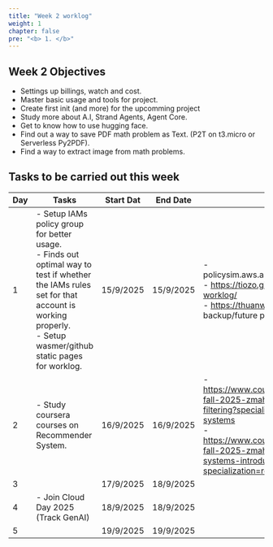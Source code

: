 ```yaml
---
title: "Week 2 worklog"
weight: 1
chapter: false
pre: "<b> 1. </b>"
---
```


## Week 2 Objectives

- Settings up billings, watch and cost.  
- Master basic usage and tools for project. 
- Create first init (and more) for the upcomming project
- Study more about A.I, Strand Agents, Agent Core.
- Get to know how to use hugging face. 
- Find out a way to save PDF math problem as Text. (P2T on t3.micro or Serverless Py2PDF).
- Find a way to extract image from math problems.

## Tasks to be carried out this week

| Day | Tasks                                                                                                                                                                                                 | Start Dat | End Date  | References                                                                                                                                                                                                                                                      |
|-----|-------------------------------------------------------------------------------------------------------------------------------------------------------------------------------------------------------|-----------|-----------|-----------------------------------------------------------------------------------------------------------------------------------------------------------------------------------------------------------------------------------------------------------------|
| 1   | - Setup IAMs policy group for better usage.<br>- Finds out optimal way to test if whether the IAMs rules set for that account is working properly.<br>- Setup wasmer/github static pages for worklog. | 15/9/2025 | 15/9/2025 | - policysim.aws.amazon.com/home/index.jsp<br>- https://tiozo.github.io/aws-fcj-tiozo-worklog/<br>- https://thuanworklog.wasmer.app/ (as backup/future project)                                                                                                  |
| 2   | - Study coursera courses on Recommender System.                                                                                                                                                       | 16/9/2025 | 16/9/2025 | - https://www.coursera.org/programs/fptu-fall-2025-zmahp/learn/collaborative-filtering?specialization=recommender-systems<br>- https://www.coursera.org/programs/fptu-fall-2025-zmahp/learn/recommender-systems-introduction?specialization=recommender-systems |
| 3   |                                                                                                                                                                                                       | 17/9/2025 | 18/9/2025 |                                                                                                                                                                                                                                                                 |
| 4   | - Join Cloud Day 2025 (Track GenAI)                                                                                                                                                                   | 18/9/2025 | 18/9/2025 |                                                                                                                                                                                                                                                                 |
| 5   |                                                                                                                                                                                                       | 19/9/2025 | 19/9/2025 |                                                                                                                                                                                                                                                                 |